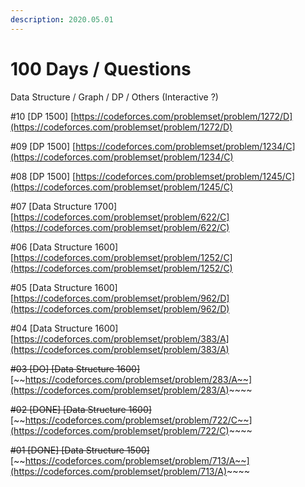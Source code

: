 ```yaml
---
description: 2020.05.01
---
```


# 100 Days / Questions

Data Structure / Graph / DP / Others \(Interactive ?\)

\#10 \[DP 1500\] [https://codeforces.com/problemset/problem/1272/D](https://codeforces.com/problemset/problem/1272/D)

\#09 \[DP 1500\] [https://codeforces.com/problemset/problem/1234/C](https://codeforces.com/problemset/problem/1234/C)

\#08 \[DP 1500\] [https://codeforces.com/problemset/problem/1245/C](https://codeforces.com/problemset/problem/1245/C)

\#07 \[Data Structure 1700\] [https://codeforces.com/problemset/problem/622/C](https://codeforces.com/problemset/problem/622/C)

\#06 \[Data Structure 1600\] [https://codeforces.com/problemset/problem/1252/C](https://codeforces.com/problemset/problem/1252/C)

\#05 \[Data Structure 1600\] [https://codeforces.com/problemset/problem/962/D](https://codeforces.com/problemset/problem/962/D)

\#04 \[Data Structure 1600\] [https://codeforces.com/problemset/problem/383/A](https://codeforces.com/problemset/problem/383/A)

~~\#03 \[DO\] \[Data Structure 1600\]~~ [~~https://codeforces.com/problemset/problem/283/A~~](https://codeforces.com/problemset/problem/283/A)~~~~

~~\#02 \[DONE\] \[Data Structure 1600\]~~ [~~https://codeforces.com/problemset/problem/722/C~~](https://codeforces.com/problemset/problem/722/C)~~~~

~~\#01 \[DONE\] \[Data Structure 1500\]~~ [~~https://codeforces.com/problemset/problem/713/A~~](https://codeforces.com/problemset/problem/713/A)~~~~

